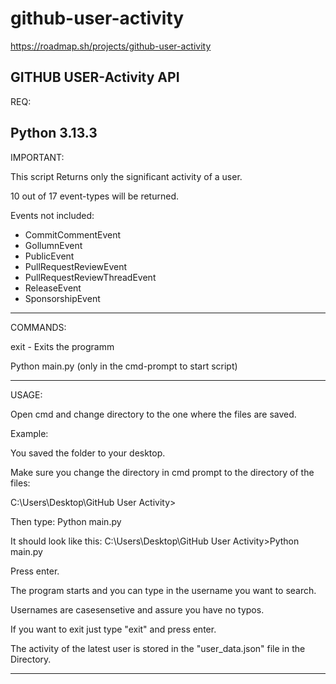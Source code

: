 # github-user-activity

https://roadmap.sh/projects/github-user-activity

GITHUB USER-Activity API
------------------------

REQ:

Python 3.13.3
------------------------

IMPORTANT:

This script Returns only the significant activity of a user.

10 out of 17 event-types will be returned.

Events not included:

- CommitCommentEvent
- GollumnEvent
- PublicEvent
- PullRequestReviewEvent
- PullRequestReviewThreadEvent
- ReleaseEvent
- SponsorshipEvent

------------------------


COMMANDS:

exit - Exits the programm

Python main.py (only in the cmd-prompt to start script)

-------------------------

USAGE:

Open cmd and change directory to the one where the files are saved.


Example:

You saved the folder to your desktop. 

Make sure you change the directory in cmd prompt to the directory of the files:

C:\Users\Desktop\GitHub User Activity>

Then type: Python main.py

It should look like this: C:\Users\Desktop\GitHub User Activity>Python main.py

Press enter.


The program starts and you can type in the username you want to search. 

Usernames are casesensetive and assure you have no typos.

If you want to exit just type "exit" and press enter.

The activity of the latest user is stored in the "user_data.json" file in the Directory.

------------------------
